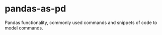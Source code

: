 # pandas-as-pd
Pandas functionality, commonly used commands and snippets of code to model commands.

